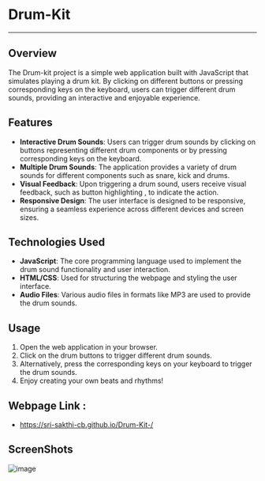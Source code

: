 # Drum-Kit

---

## Overview
The Drum-kit project is a simple web application built with JavaScript that simulates playing a drum kit. By clicking on different buttons or pressing corresponding keys on the keyboard, users can trigger different drum sounds, providing an interactive and enjoyable experience.

## Features
- **Interactive Drum Sounds**: Users can trigger drum sounds by clicking on buttons representing different drum components or by pressing corresponding keys on the keyboard.
- **Multiple Drum Sounds**: The application provides a variety of drum sounds for different components such as snare, kick and drums.
- **Visual Feedback**: Upon triggering a drum sound, users receive visual feedback, such as button highlighting , to indicate the action.
- **Responsive Design**: The user interface is designed to be responsive, ensuring a seamless experience across different devices and screen sizes.

## Technologies Used
- **JavaScript**: The core programming language used to implement the drum sound functionality and user interaction.
- **HTML/CSS**: Used for structuring the webpage and styling the user interface.
- **Audio Files**: Various audio files in formats like MP3 are used to provide the drum sounds.

## Usage
1. Open the web application in your browser.
2. Click on the drum buttons to trigger different drum sounds.
3. Alternatively, press the corresponding keys on your keyboard to trigger the drum sounds.
4. Enjoy creating your own beats and rhythms!



## Webpage Link : 
- https://sri-sakthi-cb.github.io/Drum-Kit-/


## ScreenShots
![image](https://github.com/Sri-Sakthi-CB/Drum-Kit-/assets/95374074/f4906bff-3979-4c33-850f-9a7a2f372b72)
